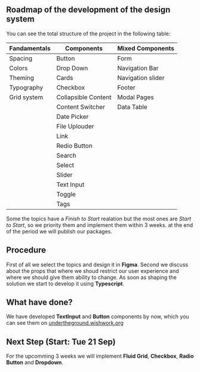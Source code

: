 ## Roadmap of the development of the design system

You can see the total structure of the project in the following table:

| Fandamentals | Components | Mixed Components |
| --- | --- | --- |
| Spacing | Button | Form |
| Colors | Drop Down | Navigation Bar |
| Theming | Cards | Navigation slider |
| Typography | Checkbox | Footer |
| Grid system | Collapsible Content | Modal Pages |
| | Content Switcher | Data Table |
| | Date Picker | |
| | File Uplouder | |
| | Link | |
| | Redio Button | |
| | Search | |
| | Select | |
| | Slider | |
| | Text Input | |
| | Toggle | |
| | Tags | |


Some the topics have a *Finish to Start* realation but the most ones are *Start to Start*, so we priority them and implement them within 3 weeks.
at the end of the period we will publish our packages.

## Procedure

First of all we select the topics and design it in **Figma**. Second we discuss about the props that where we shoud restrict our user experience and where we should give them ability to change. As soon as shaping the solution we start to develop it using **Typescript**.

## What have done?

We have developed **TextInput** and **Button** components by now, which you can see them on [undertheground.wishwork.org](https://undertheground.wishwork.org) 

## Next Step (Start: Tue 21 Sep)

For the upcomming 3 weeks we will implement **Fluid Grid**, **Checkbox**, **Radio Button** and **Dropdown**.




